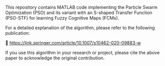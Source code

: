 This repository contains MATLAB code implementing the Particle Swarm Optimization (PSO) and its variant with an S-shaped Transfer Function (PSO-STF) for learning Fuzzy Cognitive Maps (FCMs).

For a detailed explanation of the algorithm, please refer to the following publication:

📄 https://link.springer.com/article/10.1007/s10462-020-09883-w

If you use this algorithm in your research or project, please cite the above paper to acknowledge the original contribution.
